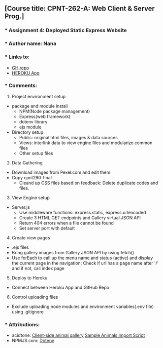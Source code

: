 ## [Course title: CPNT-262-A: Web Client & Server Prog.]

### * Assignment 4: Deployed Static Express Website 
### * Author name: Nana

### * Links to:
  + [GH repo](https://github.com/CreativeNana/cpnt262-a4)
  + [HEROKU App](https://nana-cpnt262-a4.herokuapp.com/)

### * Comments: 
1. Project environment setup
  + package and module install 
      - NPM(Node package management)
      - Express(web framework)
      - dotenv library
      - ejs module
  + Directory setup
      - Public: original html files, images & data sources
      - Views: interlink data to view engine files and modularize common files
      - Other setup files


2. Data Gathering
  + Download images from Pexel.com and edit them
  + Copy cpnt260-final 
    - Cleand up CSS files based on feedback: Delete duplicate codes and files.


3. View Engine setup 
  + Server.js
    - Use middleware functions: express.static, express.urlencoded
    - Create 3 HTML GET endpoints and Gallery virtual JSON API
    - Return 404 errors when a file cannot be found
    - Set server port with default


4. Create view pages
  + .ejs files 
  + Bring gallery images from Gallery JSON API by using fetch()
  + Use forEach to call up the menu name and status (active) and display the current page in the navigation: Check if url has a page name after '/' and if not, call index page


5. Deploy to Heroku
  + Connect between Heroku App and GitHub Repo


6. Control uploading files 
  + Exclude uploading node modules and environment variables(.env file) using .gitignore

   
### * Attributions: 
  + acidtone: [Client-side animal gallery](https://github.com/sait-wbdv/in-class/tree/main/week09f/animal-fetch) [Sample Animals Import Script](https://github.com/sait-wbdv/in-class/tree/main/week10t/animals)
  + NPMJS.com: [Dotenv](https://www.npmjs.com/package/dotenv)
